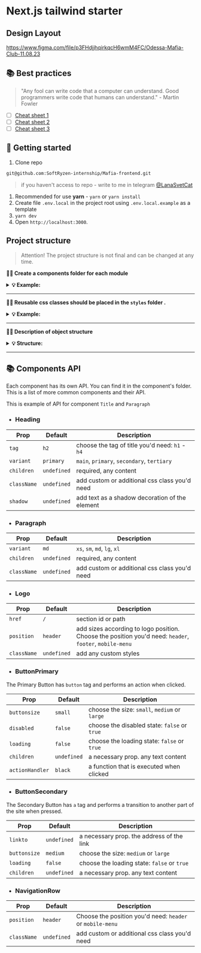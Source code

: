 # Next.js tailwind starter

## Design Layout

https://www.figma.com/file/p3FHdjjhqirkqcH6wmM4FC/Odessa-Mafia-Club-11.08.23

## 📚 Best practices

> "Any fool can write code that a computer can understand. Good programmers
> write code that humans can understand." - Martin Fowler

- [ ] [Cheat sheet 1](https://my-js.org/docs/other/best-practices#%D1%88%D0%BF%D0%B0%D1%80%D0%B3%D0%B0%D0%BB%D0%BA%D0%B0-%D0%BF%D0%BE-react)
- [ ] [Cheat sheet 2](https://my-js.org/docs/other/react-philosophies)
- [ ] [Cheat sheet 3](https://alexkondov.com/tao-of-react/)

## 🥁 Getting started

1. Clone repo

```bash
git@github.com:SoftRyzen-internship/Mafia-frontend.git
```

> if you haven't access to repo - write to me in telegram
> [@LanaSvetCat](https://t.me/LanaSvetCat)

1. Recommended for use **yarn** - `yarn` or `yarn install`
2. Create file `.env.local` in the project root using `.env.local.example` as a
   template
3. `yarn dev`
4. Open `http://localhost:3000`.

## Project structure

> Attention! The project structure is not final and can be changed at any time.

**💁‍♀️ Create a components folder for each module**

<details>

<summary><b>💡 Example:</b></summary>

<br/>

```
# ✅ Good

├── layout
    ├── Header
        ├── index.ts
        ├── Header.tsx
    ├── Footer
        ├── index.ts
        ├── Footer.tsx
```

</details>

---

**💁‍♀️ Reusable css classes should be placed in the `styles` folder .**

<details>

<summary><b>💡 Example:</b></summary>

<br/>

```css
/*globals.css */

@layer components {
  .your-class {
    @apply ...;
  }
}
```

</details>

---

**💁‍♀️ Description of object structure**

<details>

<summary><b>💡 Structure: </b></summary>

<br/>

```
|-- components -> folder with reusable components
  |-- NameComponent -> folders for each component
    |-- NameComponent.tsx -> main component
    |-- index.ts -> file for re-export
|-- layout -> components that are used as a main template
|-- app -> pages and routing
|-- public -> static files
|-- styles -> global styles

<!-- You can create these folders already in work -->
|-- data -> data for the project ( from graphql, json, etc.)
|-- hooks -> custom users hooks
|-- utils -> helpers, functions, etc.
```

</details>

---

## 📚 Components API

Each component has its own API. You can find it in the component's folder. This
is a list of more common components and their API.

This is example of API for component `Title` and `Paragraph`

- ### Heading

| Prop        | Default     | Description                                     |
| ----------- | ----------- | ----------------------------------------------- |
| `tag`       | `h2`        | choose the tag of title you'd need: `h1` - `h4` |
| `variant`   | `primary`   | `main`, `primary`, `secondary`, `tertiary`      |
| `children`  | `undefined` | required, any content                           |
| `className` | `undefined` | add custom or additional css class you'd need   |
| `shadow`    | `undefined` | add text as a shadow decoration of the element  |

- ### Paragraph

| Prop        | Default     | Description                                   |
| ----------- | ----------- | --------------------------------------------- |
| `variant`   | `md`        | `xs`, `sm`, `md`, `lg`, `xl`                  |
| `children`  | `undefined` | required, any content                         |
| `className` | `undefined` | add custom or additional css class you'd need |

- ### Logo

| Prop        | Default     | Description                                                                                             |
| ----------- | ----------- | ------------------------------------------------------------------------------------------------------- |
| `href`      | `/`         | section id or path                                                                                      |
| `position`  | `header`    | add sizes according to logo position. Choose the position you'd need: `header`, `footer`, `mobile-menu` |
| `className` | `undefined` | add any custom styles                                                                                   |

- ### ButtonPrimary

The Primary Button has `button` tag and performs an action when clicked.

| Prop            | Default     | Description                                   |
| --------------- | ----------- | --------------------------------------------- |
| `buttonsize`    | `small`     | choose the size: `small`, `medium` or `large` |
| `disabled`      | `false`     | choose the disabled state: `false` or `true`  |
| `loading`       | `false`     | choose the loading state: `false` or `true`   |
| `children`      | `undefined` | a necessary prop. any text content            |
| `actionHandler` | `black`     | a function that is executed when clicked      |

- ### ButtonSecondary

The Secondary Button has `a` tag and performs a transition to another part of
the site when pressed.

| Prop         | Default     | Description                                 |
| ------------ | ----------- | ------------------------------------------- |
| `linkto `    | `undefined` | a necessary prop. the address of the link   |
| `buttonsize` | `medium`    | choose the size: `medium` or `large`        |
| `loading`    | `false`     | choose the loading state: `false` or `true` |
| `children`   | `undefined` | a necessary prop. any text content          |

- ### NavigationRow

| Prop        | Default     | Description                                               |
| ----------- | ----------- | --------------------------------------------------------- |
| `position`  | `header `   | Choose the position you'd need: `header` or `mobile-menu` |
| `className` | `undefined` | add custom or additional css class you'd need             |

```

```
